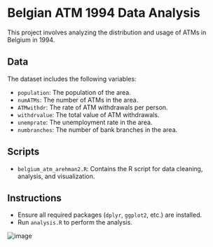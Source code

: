 # Belgian ATM 1994 Data Analysis

This project involves analyzing the distribution and usage of ATMs in Belgium in 1994. 

## Data

The dataset includes the following variables:
- `population`: The population of the area.
- `numATMs`: The number of ATMs in the area.
- `ATMwithdr`: The rate of ATM withdrawals per person.
- `withdrvalue`: The total value of ATM withdrawals.
- `unemprate`: The unemployment rate in the area.
- `numbranches`: The number of bank branches in the area.

## Scripts

- `belgium_atm_arehman2.R`: Contains the R script for data cleaning, analysis, and visualization.

## Instructions

- Ensure all required packages (`dplyr`, `ggplot2`, etc.) are installed.
- Run `analysis.R` to perform the analysis.

![image](https://github.com/ab-dul-rehman/BelgianATM1994Analysis/assets/19568885/f3e491b0-7c9b-4afc-a21e-71a19e4ffedd)

